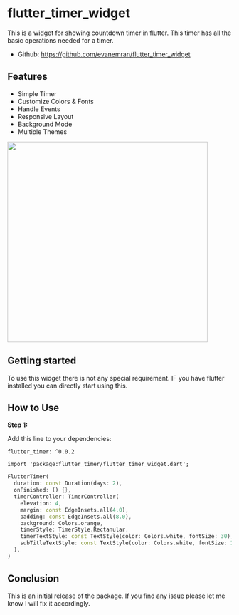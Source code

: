 # flutter_timer_widget

This is a widget for showing countdown timer in flutter. This timer has all the basic operations needed for a timer.

* Github: https://github.com/evanemran/flutter_timer_widget

## Features

* Simple Timer
* Customize Colors & Fonts
* Handle Events
* Responsive Layout
* Background Mode
* Multiple Themes

<img src="https://github.com/evanemran/flutter_timer_widget/blob/master/assets/flutter_timer_demo.png" width="450">

[comment]: <> (![Flutter Timer Widget Demo]&#40;https://github.com/evanemran/flutter_timer_widget/blob/master/assets/flutter_timer_demo.png?raw=true&#41;)

## Getting started

To use this widget there is not any special requirement. IF you have flutter installed you can directly start using this.

## How to Use

**Step 1:**

Add this line to your dependencies:

```
flutter_timer: ^0.0.2
```

```
import 'package:flutter_timer/flutter_timer_widget.dart';
```

```dart
FlutterTimer(
  duration: const Duration(days: 2),
  onFinished: () {},
  timerController: TimerController(
    elevation: 4,
    margin: const EdgeInsets.all(4.0),
    padding: const EdgeInsets.all(8.0),
    background: Colors.orange,
    timerStyle: TimerStyle.Rectanular,
    timerTextStyle: const TextStyle(color: Colors.white, fontSize: 30),
    subTitleTextStyle: const TextStyle(color: Colors.white, fontSize: 12),
  ),
)
```

## Conclusion

This is an initial release of the package. If you find any issue please let me know I will fix it accordingly.

